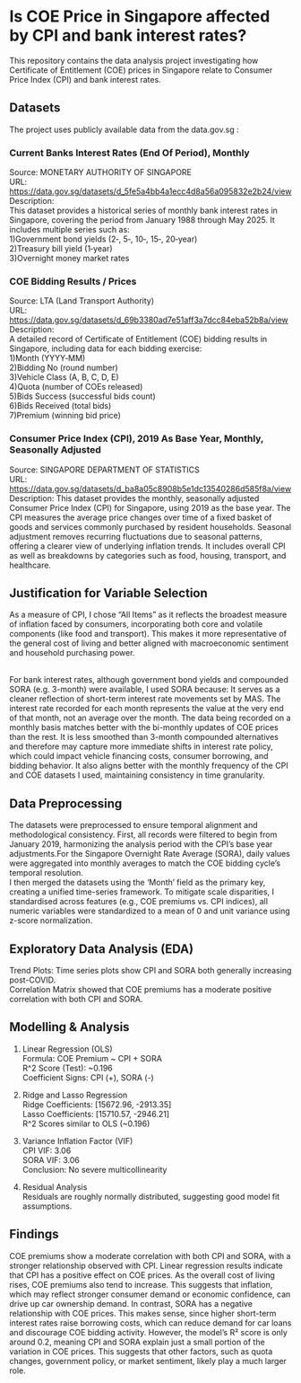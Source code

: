 # Is COE Price in Singapore affected by CPI and bank interest rates?
This repository contains the data analysis project investigating how Certificate of Entitlement (COE) prices in Singapore relate to Consumer Price Index (CPI) and bank interest rates.

## Datasets

The project uses publicly available data from the data.gov.sg :

### Current Banks Interest Rates (End Of Period), Monthly

Source: MONETARY AUTHORITY OF SINGAPORE
<br>URL: https://data.gov.sg/datasets/d_5fe5a4bb4a1ecc4d8a56a095832e2b24/view
<br>Description:
<br>This dataset provides a historical series of monthly bank interest rates in Singapore, covering the period from January 1988 through May 2025. It includes multiple series such as:
<br>1)Government bond yields (2‑, 5‑, 10‑, 15‑, 20‑year)
<br>2)Treasury bill yield (1‑year)
<br>3)Overnight money market rates

### COE Bidding Results / Prices
Source: LTA (Land Transport Authority)
<br>URL: https://data.gov.sg/datasets/d_69b3380ad7e51aff3a7dcc84eba52b8a/view
<br>Description:
<br>A detailed record of Certificate of Entitlement (COE) bidding results in Singapore, including data for each bidding exercise:
<br>1)Month (YYYY‑MM)
<br>2)Bidding No (round number)
<br>3)Vehicle Class (A, B, C, D, E)
<br>4)Quota (number of COEs released)
<br>5)Bids Success (successful bids count)
<br>6)Bids Received (total bids)
<br>7)Premium (winning bid price)

### Consumer Price Index (CPI), 2019 As Base Year, Monthly, Seasonally Adjusted
Source: SINGAPORE DEPARTMENT OF STATISTICS
<br>URL: https://data.gov.sg/datasets/d_ba8a05c8908b5e1dc13540286d585f8a/view
<br>Description: This dataset provides the monthly, seasonally adjusted Consumer Price Index (CPI) for Singapore, using 2019 as the base year. The CPI measures the average price changes over time of a fixed basket of goods and services commonly purchased by resident households. Seasonal adjustment removes recurring fluctuations due to seasonal patterns, offering a clearer view of underlying inflation trends. It includes overall CPI as well as breakdowns by categories such as food, housing, transport, and healthcare.
## Justification for Variable Selection
As a measure of CPI, I chose “All Items” as it reflects the broadest measure of inflation faced by consumers, incorporating both core and volatile components (like food and transport). This makes it more representative of the general cost of living and better aligned with macroeconomic sentiment and household purchasing power.

<br>For bank interest rates, although government bond yields and compounded SORA (e.g. 3-month) were available, I used SORA because:
It serves as a cleaner reflection of short-term interest rate movements set by MAS.
The interest rate recorded for each month represents the value at the very end of that month, not an average over the month. The data being recorded on a monthly basis matches better with the bi-monthly updates of COE prices than the rest.
It is less smoothed than 3-month compounded alternatives and therefore may capture more immediate shifts in interest rate policy, which could impact vehicle financing costs, consumer borrowing, and bidding behavior.
It also aligns better with the monthly frequency of the CPI and COE datasets I used, maintaining consistency in time granularity.
## Data Preprocessing
The datasets were preprocessed to ensure temporal alignment and methodological consistency. First, all records were filtered to begin from January 2019, harmonizing the analysis period with the CPI’s base year adjustments.For the Singapore Overnight Rate Average (SORA), daily values were aggregated into monthly averages to match the COE bidding cycle’s temporal resolution.
<br>I then merged the datasets using the ‘Month’ field as the primary key, creating a unified time-series framework. To mitigate scale disparities, I standardised across features (e.g., COE premiums vs. CPI indices), all numeric variables were standardized to a mean of 0 and unit variance using z-score normalization.

## Exploratory Data Analysis (EDA)

Trend Plots: Time series plots show CPI and SORA both generally increasing post-COVID.
<br>Correlation Matrix showed that COE premiums has a moderate positive correlation with both CPI and SORA.

## Modelling & Analysis
1) Linear Regression (OLS)
<br>Formula: COE Premium ~ CPI + SORA
<br>R^2 Score (Test): ~0.196
<br>Coefficient Signs: CPI (+), SORA (-)

2) Ridge and Lasso Regression
<br>Ridge Coefficients: [15672.96, -2913.35]
<br>Lasso Coefficients: [15710.57, -2946.21]
<br>R^2 Scores similar to OLS (~0.196)

3) Variance Inflation Factor (VIF)
<br>CPI VIF: 3.06
<br>SORA VIF: 3.06
<br>Conclusion: No severe multicollinearity

4) Residual Analysis
<br>Residuals are roughly normally distributed, suggesting good model fit assumptions.

## Findings

COE premiums show a moderate correlation with both CPI and SORA, with a stronger relationship observed with CPI. Linear regression results indicate that CPI has a positive effect on COE prices. As the overall cost of living rises, COE premiums also tend to increase. This suggests that inflation, which may reflect stronger consumer demand or economic confidence, can drive up car ownership demand. In contrast, SORA has a negative relationship with COE prices. This makes sense, since higher short-term interest rates raise borrowing costs, which can reduce demand for car loans and discourage COE bidding activity. However, the model’s R² score is only around 0.2, meaning CPI and SORA explain just a small portion of the variation in COE prices. This suggests that other factors, such as quota changes, government policy, or market sentiment, likely play a much larger role.







